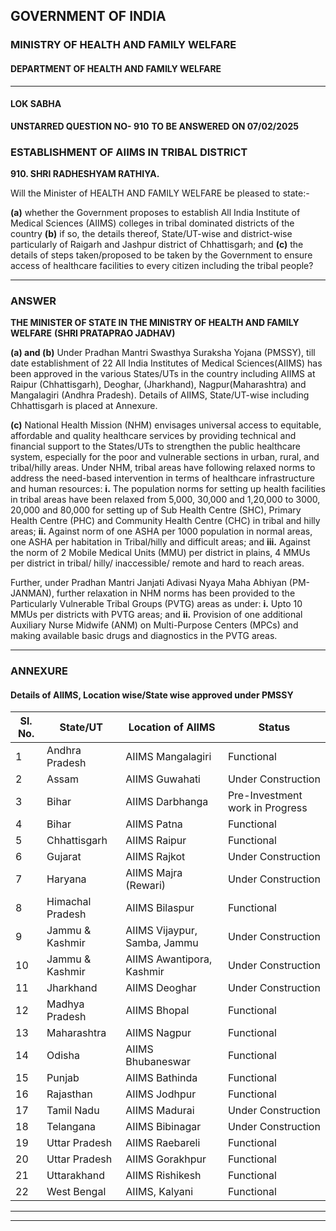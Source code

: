 ## GOVERNMENT OF INDIA

### MINISTRY OF HEALTH AND FAMILY WELFARE

#### DEPARTMENT OF HEALTH AND FAMILY WELFARE

---

#### LOK SABHA

**UNSTARRED QUESTION NO- 910**
**TO BE ANSWERED ON 07/02/2025**

### ESTABLISHMENT OF AIIMS IN TRIBAL DISTRICT

**910. SHRI RADHESHYAM RATHIYA.**

Will the Minister of HEALTH AND FAMILY WELFARE be pleased to state:-

**(a)** whether the Government proposes to establish All India Institute of Medical Sciences (AIIMS) colleges in tribal dominated districts of the country
**(b)** if so, the details thereof, State/UT-wise and district-wise particularly of Raigarh and Jashpur district of Chhattisgarh; and
**(c)** the details of steps taken/proposed to be taken by the Government to ensure access of healthcare facilities to every citizen including the tribal people?

---

### ANSWER

**THE MINISTER OF STATE IN THE MINISTRY OF HEALTH AND FAMILY WELFARE**
**(SHRI PRATAPRAO JADHAV)**

**(a) and (b)** Under Pradhan Mantri Swasthya Suraksha Yojana (PMSSY), till date establishment of 22 All India Institutes of Medical Sciences(AIIMS) has been approved in the various States/UTs in the country including AIIMS at Raipur (Chhattisgarh), Deoghar, (Jharkhand), Nagpur(Maharashtra) and Mangalagiri (Andhra Pradesh). Details of AIIMS, State/UT-wise including Chhattisgarh is placed at Annexure.

**(c)** National Health Mission (NHM) envisages universal access to equitable, affordable and quality healthcare services by providing technical and financial support to the States/UTs to strengthen the public healthcare system, especially for the poor and vulnerable sections in urban, rural, and tribal/hilly areas. Under NHM, tribal areas have following relaxed norms to address the need-based intervention in terms of healthcare infrastructure and human resources:
**i.** The population norms for setting up health facilities in tribal areas have been relaxed from 5,000, 30,000 and 1,20,000 to 3000, 20,000 and 80,000 for setting up of Sub Health Centre (SHC), Primary Health Centre (PHC) and Community Health Centre (CHC) in tribal and hilly areas;
**ii.** Against norm of one ASHA per 1000 population in normal areas, one ASHA per habitation in Tribal/hilly and difficult areas; and
**iii.** Against the norm of 2 Mobile Medical Units (MMU) per district in plains, 4 MMUs per district in tribal/ hilly/ inaccessible/ remote and hard to reach areas.

Further, under Pradhan Mantri Janjati Adivasi Nyaya Maha Abhiyan (PM-JANMAN), further relaxation in NHM norms has been provided to the Particularly Vulnerable Tribal Groups (PVTG) areas as under:
**i.** Upto 10 MMUs per districts with PVTG areas; and
**ii.** Provision of one additional Auxiliary Nurse Midwife (ANM) on Multi-Purpose Centers (MPCs) and making available basic drugs and diagnostics in the PVTG areas.

---

### ANNEXURE

#### Details of AIIMS, Location wise/State wise approved under PMSSY

| Sl. No. | State/UT         | Location of AIIMS            | Status                          |
| ------- | ---------------- | ---------------------------- | ------------------------------- |
| 1       | Andhra Pradesh   | AIIMS Mangalagiri            | Functional                      |
| 2       | Assam            | AIIMS Guwahati               | Under Construction              |
| 3       | Bihar            | AIIMS Darbhanga              | Pre-Investment work in Progress |
| 4       | Bihar            | AIIMS Patna                  | Functional                      |
| 5       | Chhattisgarh     | AIIMS Raipur                 | Functional                      |
| 6       | Gujarat          | AIIMS Rajkot                 | Under Construction              |
| 7       | Haryana          | AIIMS Majra (Rewari)         | Under Construction              |
| 8       | Himachal Pradesh | AIIMS Bilaspur               | Functional                      |
| 9       | Jammu & Kashmir  | AIIMS Vijaypur, Samba, Jammu | Under Construction              |
| 10      | Jammu & Kashmir  | AIIMS Awantipora, Kashmir    | Under Construction              |
| 11      | Jharkhand        | AIIMS Deoghar                | Under Construction              |
| 12      | Madhya Pradesh   | AIIMS Bhopal                 | Functional                      |
| 13      | Maharashtra      | AIIMS Nagpur                 | Functional                      |
| 14      | Odisha           | AIIMS Bhubaneswar            | Functional                      |
| 15      | Punjab           | AIIMS Bathinda               | Functional                      |
| 16      | Rajasthan        | AIIMS Jodhpur                | Functional                      |
| 17      | Tamil Nadu       | AIIMS Madurai                | Under Construction              |
| 18      | Telangana        | AIIMS Bibinagar              | Under Construction              |
| 19      | Uttar Pradesh    | AIIMS Raebareli              | Functional                      |
| 20      | Uttar Pradesh    | AIIMS Gorakhpur              | Functional                      |
| 21      | Uttarakhand      | AIIMS Rishikesh              | Functional                      |
| 22      | West Bengal      | AIIMS, Kalyani               | Functional                      |

---

---

